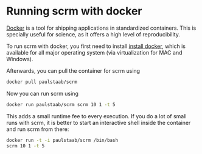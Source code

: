 Running scrm with docker
========================

[Docker](https://www.docker.com) is a tool for shipping applications 
in standardized containers. This is specially useful for science, as 
it offers a high level of reproducibility.

To run scrm with docker, you first need to install 
[install docker](https://docs.docker.com/installation/#installation), 
which is available for all major operating system (via virtualization for MAC
and Windows).

Afterwards, you can pull the container for scrm using

```bash
docker pull paulstaab/scrm
```

Now you can run scrm using

```bash
docker run paulstaab/scrm scrm 10 1 -t 5
```

This adds a small runtime fee to every execution. If you do a lot of small runs
with scrm, it is better to start an interactive shell inside the container and
run scrm from there:

```bash
docker run -t -i paulstaab/scrm /bin/bash 
scrm 10 1 -t 5
```
